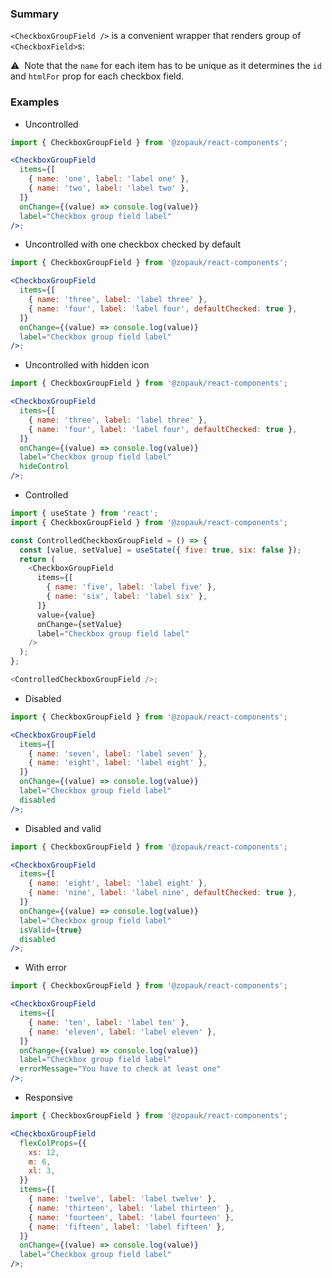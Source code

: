 ### Summary

`<CheckboxGroupField />` is a convenient wrapper that renders group of `<CheckboxField>`s:

⚠️ &nbsp;Note that the `name` for each item has to be unique as it determines the `id`
and `htmlFor` prop for each checkbox field.

### Examples

- Uncontrolled

```jsx
import { CheckboxGroupField } from '@zopauk/react-components';

<CheckboxGroupField
  items={[
    { name: 'one', label: 'label one' },
    { name: 'two', label: 'label two' },
  ]}
  onChange={(value) => console.log(value)}
  label="Checkbox group field label"
/>;
```

- Uncontrolled with one checkbox checked by default

```jsx
import { CheckboxGroupField } from '@zopauk/react-components';

<CheckboxGroupField
  items={[
    { name: 'three', label: 'label three' },
    { name: 'four', label: 'label four', defaultChecked: true },
  ]}
  onChange={(value) => console.log(value)}
  label="Checkbox group field label"
/>;
```

- Uncontrolled with hidden icon

```jsx
import { CheckboxGroupField } from '@zopauk/react-components';

<CheckboxGroupField
  items={[
    { name: 'three', label: 'label three' },
    { name: 'four', label: 'label four', defaultChecked: true },
  ]}
  onChange={(value) => console.log(value)}
  label="Checkbox group field label"
  hideControl
/>;
```

- Controlled

```js
import { useState } from 'react';
import { CheckboxGroupField } from '@zopauk/react-components';

const ControlledCheckboxGroupField = () => {
  const [value, setValue] = useState({ five: true, six: false });
  return (
    <CheckboxGroupField
      items={[
        { name: 'five', label: 'label five' },
        { name: 'six', label: 'label six' },
      ]}
      value={value}
      onChange={setValue}
      label="Checkbox group field label"
    />
  );
};

<ControlledCheckboxGroupField />;
```

- Disabled

```jsx
import { CheckboxGroupField } from '@zopauk/react-components';

<CheckboxGroupField
  items={[
    { name: 'seven', label: 'label seven' },
    { name: 'eight', label: 'label eight' },
  ]}
  onChange={(value) => console.log(value)}
  label="Checkbox group field label"
  disabled
/>;
```

- Disabled and valid

```jsx
import { CheckboxGroupField } from '@zopauk/react-components';

<CheckboxGroupField
  items={[
    { name: 'eight', label: 'label eight' },
    { name: 'nine', label: 'label nine', defaultChecked: true },
  ]}
  onChange={(value) => console.log(value)}
  label="Checkbox group field label"
  isValid={true}
  disabled
/>;
```

- With error

```jsx
import { CheckboxGroupField } from '@zopauk/react-components';

<CheckboxGroupField
  items={[
    { name: 'ten', label: 'label ten' },
    { name: 'eleven', label: 'label eleven' },
  ]}
  onChange={(value) => console.log(value)}
  label="Checkbox group field label"
  errorMessage="You have to check at least one"
/>;
```

- Responsive

```jsx
import { CheckboxGroupField } from '@zopauk/react-components';

<CheckboxGroupField
  flexColProps={{
    xs: 12,
    m: 6,
    xl: 3,
  }}
  items={[
    { name: 'twelve', label: 'label twelve' },
    { name: 'thirteen', label: 'label thirteen' },
    { name: 'fourteen', label: 'label fourteen' },
    { name: 'fifteen', label: 'label fifteen' },
  ]}
  onChange={(value) => console.log(value)}
  label="Checkbox group field label"
/>;
```
